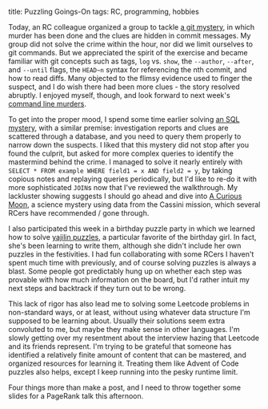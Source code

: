 title: Puzzling Goings-On
tags: RC, programming, hobbies

Today, an RC colleague organized a group to tackle [a git mystery](https://github.com/nivbend/gitstery), in which murder has been done and the clues are hidden in commit messages. My group did not solve the crime within the hour, nor did we limit ourselves to git commands. But we appreciated the spirit of the exercise and became familiar with git concepts such as tags, `log` vs. `show`, the `--author`, `--after`, and `--until` flags, the `HEAD~n` syntax for referencing the nth commit, and how to read diffs. Many objected to the flimsy evidence used to finger the suspect, and I do wish there had been more clues - the story resolved abruptly. I enjoyed myself, though, and look forward to next week's [command line murders](https://github.com/veltman/clmystery).

To get into the proper mood, I spend some time earlier solving [an SQL mystery](https://mystery.knightlab.com/), with a similar premise: investigation reports and clues are scattered through a database, and you need to query them properly to narrow down the suspects. I liked that this mystery did not stop after you found the culprit, but asked for more complex queries to identify the mastermind behind the crime. I managed to solve it nearly entirely with `SELECT * FROM example WHERE field1 = x AND field2 = y`, by taking copious notes and replaying queries periodically, but I'd like to re-do it with more sophisticated `JOIN`s now that I've reviewed the walkthrough. My lackluster showing suggests I should go ahead and dive into [A Curious Moon](https://bigmachine.io/products/a-curious-moon/), a science mystery using data from the Cassini mission, which several RCers have recommended / gone through.

I also participated this week in a birthday puzzle party in which we learned how to solve [yajilin puzzles](https://www.gmpuzzles.com/blog/category/loop/yajilin/), a particular favorite of the birthday girl. In fact, she's been learning to write them, although she didn't include her own puzzles in the festivities. I had fun collaborating with some RCers I haven't spent much time with previously, and of course solving puzzles is always a blast. Some people got predictably hung up on whether each step was provable with how much information on the board, but I'd rather intuit my next steps and backtrack if they turn out to be wrong.

This lack of rigor has also lead me to solving some Leetcode problems in non-standard ways, or at least, without using whatever data structure I'm supposed to be learning about. Usually their solutions seem extra convoluted to me, but maybe they make sense in other languages. I'm slowly getting over my resentment about the interview hazing that Leetcode and its friends represent. I'm trying to be grateful that someone has identified a relatively finite amount of content that can be mastered, and organized resources for learning it. Treating them like Advent of Code puzzles also helps, except I keep running into the pesky runtime limit.

Four things more than make a post, and I need to throw together some slides for a PageRank talk this afternoon.
